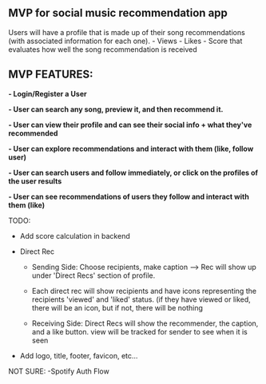 
## MVP for social music recommendation app 


Users will have a profile that is made up of their song recommendations (with associated information for each one). 
             - Views
             - Likes
             - Score that evaluates how well the song recommendation is received


## MVP FEATURES:

**- Login/Register a User**

**- User can search any song, preview it, and then recommend it.**

**- User can view their profile and can see their social info + what they've recommended**

**- User can explore recommendations and interact with them (like, follow user)**

**- User can search users and follow immediately, or click on the profiles of the user results**

**- User can see recommendations of users they follow and interact with them (like)**




TODO:

- Add score calculation in backend

- Direct Rec
  - Sending Side: Choose recipients, make caption --> Rec will show up under 'Direct Recs' section of profile.
  
  - Each direct rec will show recipients and have icons representing the recipients 'viewed' and  'liked' status. (if they have viewed or liked, there will be an   icon, but if not, there will be nothing
  
  - Receiving Side: Direct Recs will show the recommender, the caption, and a like button. view will be tracked for sender to see when it is seen
  

- Add logo, title, footer, favicon, etc...


NOT SURE:
  -Spotify Auth Flow

